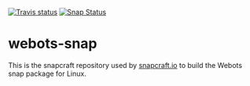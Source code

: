 [![Travis status](https://travis-ci.com/cyberbotics/webots-snap.svg?branch=master)](https://travis-ci.com/cyberbotics/webots-snap) [![Snap Status](https://build.snapcraft.io/badge/omichel/webots-snap.svg)](https://build.snapcraft.io/user/omichel/webots-snap)

# webots-snap

This is the snapcraft repository used by [snapcraft.io](https://build.snapcraft.io) to build the Webots snap package for Linux.
